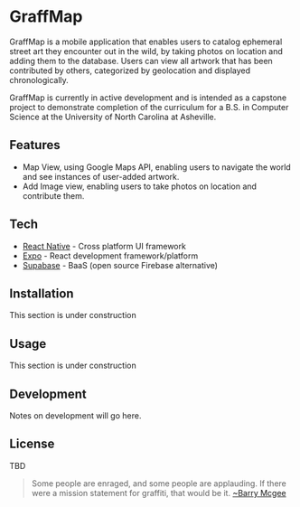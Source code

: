 # GraffMap

GraffMap is a mobile application that enables users to catalog ephemeral street art they encounter out in the wild, by taking photos on location and adding them to the database. Users can view all artwork that has been contributed by others, categorized by geolocation and displayed chronologically.

GraffMap is currently in active development and is intended as a capstone project to demonstrate completion of the curriculum for a B.S. in Computer Science at the University of North Carolina at Asheville.

## Features

- Map View, using Google Maps API, enabling users to navigate the world and see instances of user-added artwork.
- Add Image view, enabling users to take photos on location and contribute them.


## Tech


- [React Native](https://reactnative.dev) - Cross platform UI framework
- [Expo](https://expo.dev) - React development framework/platform
- [Supabase](https://supabase.com) - BaaS (open source Firebase alternative)


## Installation
This section is under construction

## Usage
This section is under construction

## Development
Notes on development will go here.

## License

TBD

> Some people are enraged, and some people are applauding. If there were a mission statement for graffiti, that would be it.
> [~Barry Mcgee](https://en.wikipedia.org/wiki/Barry_McGee) 

